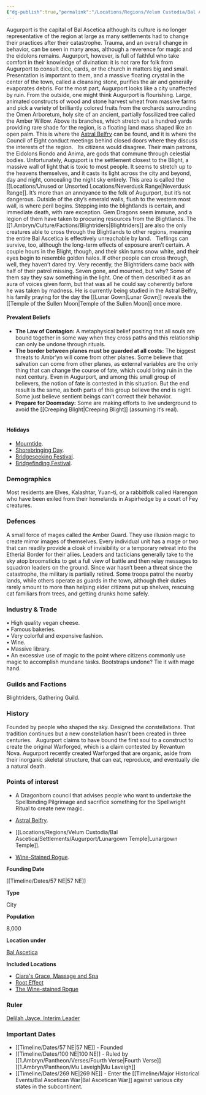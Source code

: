 ```yaml
---
{"dg-publish":true,"permalink":"/Locations/Regions/Velum Custodia/Bal Ascetica/Settlements/Augurport/Augurport/"}
---
```


Augurport is the capital of Bal Ascetica although its culture is no longer representative of the region at large as many settlements had to change their practices after their catastrophe. Trauma, and an overall change in behavior, can be seen in many areas, although a reverence for magic and the eidolons remains. Augurport, however, is full of faithful who take comfort in their knowledge of divination: it is not rare for folk from Augurport to consult dice, cards, or the church in matters big and small.   Presentation is important to them, and a massive floating crystal in the center of the town, called a cleansing stone, purifies the air and generally evaporates debris. For the most part, Augurport looks like a city unaffected by ruin. From the outside, one might think Augurport is flourishing. Large, animated constructs of wood and stone harvest wheat from massive farms and pick a variety of brilliantly colored fruits from the orchards surrounding the Omen Arboretum, holy site of an ancient, partially fossilized tree called the Amber Willow. Above its branches, which stretch out a hundred yards providing rare shade for the region, is a floating land mass shaped like an open palm. This is where the [Astral Belfry](/w/ambr-yn-jacklerogue89/a/astral-belfry-location) can be found, and it is where the Council of Eight conduct meetings behind closed doors where they discuss the interests of the region.   Its citizens would disagree. Their main patrons, the Eidolons Rondo and Anima, are gods that commune through celestial bodies. Unfortunately, Auguport is the settlement closest to the Blight, a massive wall of light that is toxic to most people. It seems to stretch up to the heavens themselves, and it casts its light across the city and beyond, day and night, concealing the night sky entirely. This area is called the [[Locations/Unused or Unsorted Locations/Neverdusk Range\|Neverdusk Range]]. It’s more than an annoyance to the folk of Augurport, but it’s not dangerous. Outside of the city’s emerald walls, flush to the western most wall, is where peril begins. Stepping into the blightlands is certain, and immediate death, with rare exception. Gem Dragons seem immune, and a legion of them have taken to procuring resources from the Blightlands. The [[1.Ambryn/Culture/Factions/Blightriders\|Blightriders]] are also the only creatures able to cross through the Blightlands to other regions, meaning the entire Bal Ascetica is effectively unreachable by land.   Tieflings can survive, too, although the long-term effects of exposure aren’t certain. A couple hours in the Blight, though, and their skin turns snow white, and their eyes begin to resemble golden halos. If other people can cross through, well, they haven’t dared try. Very recently, the Blightriders came back with half of their patrol missing. Seven gone, and mourned, but why? Some of them say they saw something in the light. One of them described it as an aura of voices given form, but that was all he could say coherently before he was taken by madness. He is currently being studied in the Astral Belfry, his family praying for the day the [[Lunar Gown\|Lunar Gown]] reveals the [[Temple of the Sullen Moon\|Temple of the Sullen Moon]] once more.  

#### Prevalent Beliefs

- **The Law of Contagion:** A metaphysical belief positing that all souls are bound together in some way when they cross paths and this relationship can only be undone through rituals.  
- **The border between planes must be guarded at all costs:** The biggest threats to Ambr’yn will come from other planes. Some believe that salvation can come from other planes, as external variables are the only thing that can change the course of fate, which could bring ruin in the next century. Even in Augurport, and among this small group of believers, the notion of fate is contested in this situation. But the end result is the same, as both parts of this group believe the end is night. Some just believe sentient beings can’t correct their behavior.  
- **Prepare for Doomsday:** Some are making efforts to live underground to avoid the [[Creeping Blight\|Creeping Blight]] (assuming it’s real).  
 

#### Holidays

- [Mourntide](/w/ambr-yn-jacklerogue89/a/mourntide-ritual).  
- [Shorebringing Day](/w/ambr-yn-jacklerogue89/a/shorebringing-day-ritual).  
- [Bridgeseeking Festival](/w/ambr-yn-jacklerogue89/a/bridgeseeking-festival-ritual).  
- [Bridgefinding Festival](/w/ambr-yn-jacklerogue89/a/bridgefinding-festival-ritual).  

### Demographics

Most residents are Elves, Kalashtar, Yuan-ti, or a rabbitfolk called Harengon who have been exiled from their homelands in Aspirhedge by a court of Fey creatures.

### Defences

A small force of mages called the Amber Guard. They use illusion magic to create mirror images of themselves. Every individual unit has a mage or two that can readily provide a cloak of invisibility or a temporary retreat into the Etherial Border for their allies. Leaders and tacticians generally take to the sky atop broomsticks to get a full view of battle and then relay messages to squadron leaders on the ground. Since war hasn’t been a threat since the catastrophe, the military is partially retired. Some troops patrol the nearby lands, while others operate as guards in the town, although their duties rarely amount to more than helping elder citizens put up shelves, rescuing cat familiars from trees, and getting drunks home safely.

### Industry & Trade

• High quality vegan cheese.  
• Famous bakeries.  
• Very colorful and expensive fashion.  
• Wine.  
• Massive library.  
• An excessive use of magic to the point where citizens commonly use magic to accomplish mundane tasks. Bootstraps undone? Tie it with mage hand.  

### Guilds and Factions

Blightriders, Gathering Guild.

### History

Founded by people who shaped the sky. Designed the constellations. That tradition continues but a new constellation hasn’t been created in three centuries.   Augurport claims to have bound the first soul to a construct to create the original Warforged, which is a claim contested by Revantum Nova. Augurport recently created Warforged that are organic, aside from their inorganic skeletal structure, that can eat, reproduce, and eventually die a natural death.

### Points of interest

- A Dragonborn council that advises people who want to undertake the Spellbinding Pilgrimage and sacrifice something for the Spellwright Ritual to create new magic.  
    
- [Astral Belfry](/w/ambr-yn-jacklerogue89/a/astral-belfry-location).  
    
- [[Locations/Regions/Velum Custodia/Bal Ascetica/Settlements/Augurport/Lunargown Temple\|Lunargown Temple]].  
    
- [Wine-Stained Rogue](/w/ambr-yn-jacklerogue89/a/wine-stained-rogue-location).  
    

**Founding Date**

[[Timeline/Dates/57 NE\|57 NE]]

**Type**

City

**Population**

8,000

**Location under**

[Bal Ascetica](/w/ambr-yn-jacklerogue89/a/bal-ascetica-location)

**Included Locations**

- [Ciara's Grace, Massage and Spa](/w/ambr-yn-jacklerogue89/a/ciara-s-grace2C-massage-and-spa-landmark)
- [Root Effect](/w/ambr-yn-jacklerogue89/a/root-effect-landmark)
- [The Wine-stained Rogue](/w/ambr-yn-jacklerogue89/a/the-wine-stained-rogue-article)

### Ruler
[Delilah Jayce, Interim Leader](/w/ambr-yn-jacklerogue89/a/delilah-jayce2C-interim-leader-person-1)

### Important Dates

- [[Timeline/Dates/57 NE\|57 NE]] - Founded
- [[Timeline/Dates/100 NE\|100 NE]] - Ruled by [[1.Ambryn/Pantheon/Verses/Fourth Verse\|Fourth Verse]] [[1.Ambryn/Pantheon/Mu Laveigh\|Mu Laveigh]]
- [[Timeline/Dates/269 NE\|269 NE]] - Enter the [[Timeline/Major Historical Events/Bal Ascetican War\|Bal Ascetican War]] against various city states in the subcontinent.
